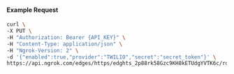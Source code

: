 <!-- Code generated for API Clients. DO NOT EDIT. -->

#### Example Request

```bash
curl \
-X PUT \
-H "Authorization: Bearer {API_KEY}" \
-H "Content-Type: application/json" \
-H "Ngrok-Version: 2" \
-d '{"enabled":true,"provider":"TWILIO","secret":"secret_token"}' \
https://api.ngrok.com/edges/https/edghts_2p88rk58Gzc9KH8kETUdgYVTK6c/routes/edghtsrt_2p88rm7Jot3y8AfY78LXzFcR3wV/webhook_verification
```
